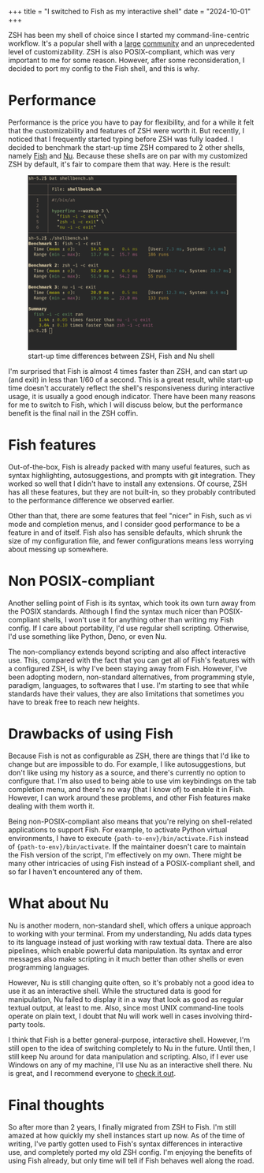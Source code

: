 +++
title = "I switched to Fish as my interactive shell"
date = "2024-10-01"
+++

ZSH has been my shell of choice since I started my command-line-centric
workflow. It's a popular shell with a [large](//github.com/zsh-users)
[community](//ohmyz.sh/) and an unprecedented level of customizability. ZSH is
also POSIX-compliant, which was very important to me for some reason. However,
after some reconsideration, I decided to port my config to the Fish shell, and
this is why.

<!-- more -->

# Performance

Performance is the price you have to pay for flexibility, and for a while it
felt that the customizability and features of ZSH were worth it. But recently,
I noticed that I frequently started typing before ZSH was fully loaded. I
decided to benchmark the start-up time ZSH compared to 2 other shells, namely
[Fish](//fishshell.com/) and [Nu](//www.nushell.sh/). Because these shells are
on par with my customized ZSH by default, it's fair to compare them that way.
Here is the result:

<figure>
    <img src="benchmark.png" alt="ZSH vs Fish vs Nu benchmark">
    <figcaption>start-up time differences between ZSH, Fish and Nu shell</figcaption>
</figure>

I'm surprised that Fish is almost 4 times faster than ZSH, and can start up
(and exit) in less than 1/60 of a second. This is a great result, while
start-up time doesn't accurately reflect the shell's responsiveness during
interactive usage, it is usually a good enough indicator. There have been many
reasons for me to switch to Fish, which I will discuss below, but the
performance benefit is the final nail in the ZSH coffin.

# Fish features

Out-of-the-box, Fish is already packed with many useful features, such as
syntax highlighting, autosuggestions, and prompts with git integration. They
worked so well that I didn't have to install any extensions. Of course, ZSH has
all these features, but they are not built-in, so they probably contributed to
the performance difference we observed earlier.

Other than that, there are some features that feel "nicer" in Fish, such as vi
mode and completion menus, and I consider good performance to be a feature in
and of itself. Fish also has sensible defaults, which shrunk the size of my
configuration file, and fewer configurations means less worrying about messing
up somewhere.

# Non POSIX-compliant

Another selling point of Fish is its syntax, which took its own turn away from
the POSIX standards. Although I find the syntax much nicer than POSIX-
compliant shells, I won't use it for anything other than writing my Fish
config. If I care about portability, I'd use regular shell scripting.
Otherwise, I'd use something like Python, Deno, or even Nu.

The non-compliancy extends beyond scripting and also affect interactive use.
This, compared with the fact that you can get all of Fish's features with a
configured ZSH, is why I've been staying away from Fish. However, I've been
adopting modern, non-standard alternatives, from programming style, paradigm,
languages, to softwares that I use. I'm starting to see that while standards
have their values, they are also limitations that sometimes you have to break
free to reach new heights.

# Drawbacks of using Fish

Because Fish is not as configurable as ZSH, there are things that I'd like to
change but are impossible to do. For example, I like autosuggestions, but don't
like using my history as a source, and there's currently no option to configure
that. I'm also used to being able to use vim keybindings on the tab completion
menu, and there's no way (that I know of) to enable it in Fish. However, I can
work around these problems, and other Fish features make dealing with them
worth it.

Being non-POSIX-compliant also means that you're relying on shell-related
applications to support Fish. For example, to activate Python virtual
environments, I have to execute `{path-to-env}/bin/activate.Fish` instead of
`{path-to-env}/bin/activate`. If the maintainer doesn't care to maintain the
Fish version of the script, I'm effectively on my own. There might be many
other intricacies of using Fish instead of a POSIX-compliant shell, and so far
I haven't encountered any of them.

# What about Nu

Nu is another modern, non-standard shell, which offers a unique approach to
working with your terminal. From my understanding, Nu adds data types to its
language instead of just working with raw textual data. There are also
pipelines, which enable powerful data manipulation. Its syntax and error
messages also make scripting in it much better than other shells or even
programming languages.

However, Nu is still changing quite often, so it's probably not a good idea to
use it as an interactive shell. While the structured data is good for
manipulation, Nu failed to display it in a way that look as good as regular
textual output, at least to me. Also, since most UNIX command-line tools
operate on plain text, I doubt that Nu will work well in cases involving
third-party tools.

I think that Fish is a better general-purpose, interactive shell. However, I'm
still open to the idea of switching completely to Nu in the future. Until then,
I still keep Nu around for data manipulation and scripting. Also, if I ever use
Windows on any of my machine, I'll use Nu as an interactive shell there. Nu is
great, and I recommend everyone to [check it out](//www.nushell.sh/).

# Final thoughts

So after more than 2 years, I finally migrated from ZSH to Fish. I'm still
amazed at how quickly my shell instances start up now. As of the time of
writing, I've partly gotten used to Fish's syntax differences in interactive
use, and completely ported my old ZSH config. I'm enjoying the benefits of
using Fish already, but only time will tell if Fish behaves well along the
road.
